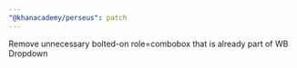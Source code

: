```yaml
---
"@khanacademy/perseus": patch
---
```


Remove unnecessary bolted-on role=combobox that is already part of WB Dropdown
